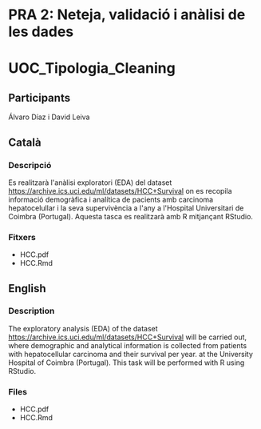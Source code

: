 # PRA 2: Neteja, validació i anàlisi de les dades
# UOC_Tipologia_Cleaning

## Participants

Álvaro Díaz i David Leiva

## Català
### Descripció

Es realitzarà l'anàlisi exploratori (EDA) del dataset https://archive.ics.uci.edu/ml/datasets/HCC+Survival on es recopila informació demogràfica i analítica de pacients amb carcinoma hepatocelullar i la seva supervivència a l'any a l'Hospital Universitari de Coimbra (Portugal).
Aquesta tasca es realitzarà amb R mitjançant RStudio.

### Fitxers

* HCC.pdf
* HCC.Rmd

## English
### Description

The exploratory analysis (EDA) of the dataset https://archive.ics.uci.edu/ml/datasets/HCC+Survival will be carried out, where demographic and analytical information is collected from patients with hepatocellular carcinoma and their survival per year. at the University Hospital of Coimbra (Portugal).
This task will be performed with R using RStudio.

### Files

* HCC.pdf
* HCC.Rmd
